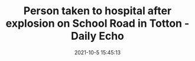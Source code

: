 ---
"title": "Person taken to hospital after explosion on School Road in Totton - Daily Echo"
"date": "2021-10-5 15:45:13"
"feed_name": "GOOGLENEWSINDUSTRIAL"
"feed_website": "https://news.google.com/search?q=industrial%2Bincident&hl=en-US&gl=US&ceid=US:en"
"feed_rss": "https://news.google.com/rss/search?q=industrial%2Bincident&hl=en-US&gl=US&ceid=US:en"
"link": "https://www.dailyecho.co.uk/news/19626841.person-taken-hospital-explosion-school-road-totton/"
"source": "{'href': 'https://www.dailyecho.co.uk', 'title': 'Daily Echo'}"
"file": "_posts/2021-1-1-47180c3da2e2327f56c373b71d483517699ce9f7.md"
"accident": "0"
"drilling": "0"
"dead": "0"
"injured": "0"
"arrested": "0"
"place": "unknown place"
"where": "unknown site"
"causes": "unknown"
"place_uri": "unknown place"
---
